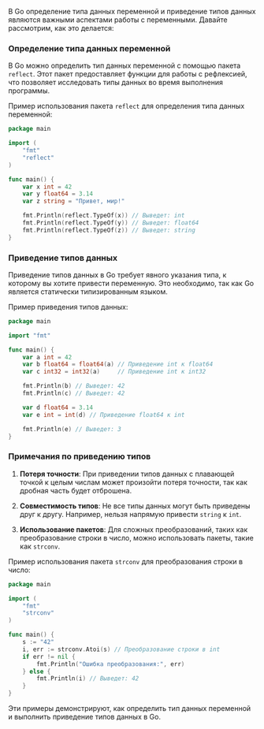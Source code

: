 В Go определение типа данных переменной и приведение типов данных являются важными аспектами работы с переменными. Давайте рассмотрим, как это делается:

### Определение типа данных переменной

В Go можно определить тип данных переменной с помощью пакета `reflect`. Этот пакет предоставляет функции для работы с рефлексией, что позволяет исследовать типы данных во время выполнения программы.

Пример использования пакета `reflect` для определения типа данных переменной:

```go
package main

import (
    "fmt"
    "reflect"
)

func main() {
    var x int = 42
    var y float64 = 3.14
    var z string = "Привет, мир!"

    fmt.Println(reflect.TypeOf(x)) // Выведет: int
    fmt.Println(reflect.TypeOf(y)) // Выведет: float64
    fmt.Println(reflect.TypeOf(z)) // Выведет: string
}
```

### Приведение типов данных

Приведение типов данных в Go требует явного указания типа, к которому вы хотите привести переменную. Это необходимо, так как Go является статически типизированным языком.

Пример приведения типов данных:

```go
package main

import "fmt"

func main() {
    var a int = 42
    var b float64 = float64(a) // Приведение int к float64
    var c int32 = int32(a)     // Приведение int к int32

    fmt.Println(b) // Выведет: 42
    fmt.Println(c) // Выведет: 42

    var d float64 = 3.14
    var e int = int(d) // Приведение float64 к int

    fmt.Println(e) // Выведет: 3
}
```

### Примечания по приведению типов

1. **Потеря точности**: При приведении типов данных с плавающей точкой к целым числам может произойти потеря точности, так как дробная часть будет отброшена.

2. **Совместимость типов**: Не все типы данных могут быть приведены друг к другу. Например, нельзя напрямую привести `string` к `int`.

3. **Использование пакетов**: Для сложных преобразований, таких как преобразование строки в число, можно использовать пакеты, такие как `strconv`.

Пример использования пакета `strconv` для преобразования строки в число:

```go
package main

import (
    "fmt"
    "strconv"
)

func main() {
    s := "42"
    i, err := strconv.Atoi(s) // Преобразование строки в int
    if err != nil {
        fmt.Println("Ошибка преобразования:", err)
    } else {
        fmt.Println(i) // Выведет: 42
    }
}
```

Эти примеры демонстрируют, как определить тип данных переменной и выполнить приведение типов данных в Go.